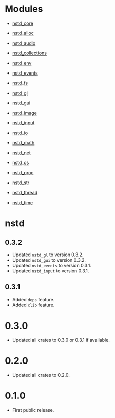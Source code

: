 # Modules

- [nstd_core](src/core/CHANGELOG.md)

- [nstd_alloc](src/std/alloc/CHANGELOG.md)

- [nstd_audio](src/std/audio/CHANGELOG.md)

- [nstd_collections](src/std/collections/CHANGELOG.md)

- [nstd_env](src/std/env/CHANGELOG.md)

- [nstd_events](src/std/events/CHANGELOG.md)

- [nstd_fs](src/std/fs/CHANGELOG.md)

- [nstd_gl](src/std/gl/CHANGELOG.md)

- [nstd_gui](src/std/gui/CHANGELOG.md)

- [nstd_image](src/std/image/CHANGELOG.md)

- [nstd_input](src/std/input/CHANGELOG.md)

- [nstd_io](src/std/io/CHANGELOG.md)

- [nstd_math](src/std/math/CHANGELOG.md)

- [nstd_net](src/std/net/CHANGELOG.md)

- [nstd_os](src/std/os/CHANGELOG.md)

- [nstd_proc](src/std/proc/CHANGELOG.md)

- [nstd_str](src/std/str/CHANGELOG.md)

- [nstd_thread](src/std/thread/CHANGELOG.md)

- [nstd_time](src/std/time/CHANGELOG.md)

# nstd
## 0.3.2
- Updated `nstd_gl` to version 0.3.2.
- Updated `nstd_gui` to version 0.3.2.
- Updated `nstd_events` to version 0.3.1.
- Updated `nstd_input` to version 0.3.1.
## 0.3.1
- Added `deps` feature.
- Added `clib` feature.
# 0.3.0
- Updated all crates to 0.3.0 or 0.3.1 if available.
# 0.2.0
- Updated all crates to 0.2.0.
# 0.1.0
- First public release.
